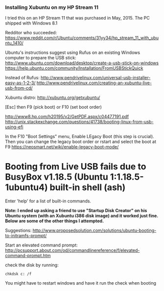 ### Installing Xubuntu on my HP Stream 11

I tried this on an HP Stream 11 that was purchased in May, 2015. The PC shipped with Windows 8.1

Redditor who succeeded:
https://www.reddit.com/r/Ubuntu/comments/31yy34/hp_stream_11_with_ubuntu_1410/

Ubuntu's instructions suggest using Rufus on an existing Windows computer to prepare the USB stick:
http://www.ubuntu.com/download/desktop/create-a-usb-stick-on-windows
https://help.ubuntu.com/community/Installation/FromUSBStickQuick

Instead of Rufus:
http://www.pendrivelinux.com/universal-usb-installer-easy-as-1-2-3/
http://www.pendrivelinux.com/creating-an-xubuntu-live-usb-from-cd/

Xubuntu distro:
http://xubuntu.org/getxubuntu/

[Esc] then F9 (pick boot) or F10 (set boot order)

http://www8.hp.com/h20195/v2/GetPDF.aspx/c04477191.pdf
http://unix.stackexchange.com/questions/41738/booting-linux-from-usb-using-efi

In the F10 "Boot Settings" menu, Enable LEgacy Boot (this step is crucial). Then you can change the legacy boot order or rstart and select the boot at F9
https://neosmart.net/wiki/enable-legacy-boot-mode/


# Booting from Live USB fails due to BusyBox v1.18.5 (Ubuntu 1:1.18.5-1ubuntu4) built-in shell (ash)
Enter 'help' for a list of built-in commands.

**Note: I ended up asking a friend to use "Startup Disk Creator" on his Ubuntu system (with an Xubuntu i386 disk image) and it worked just fine. Below are some of the other things I attempted.**

Suggestions:
http://www.proposedsolution.com/solutions/ubuntu-booting-to-initramfs-prompt/

Start an elevated command prompt:
http://pcsupport.about.com/od/commandlinereference/f/elevated-command-prompt.htm

check the disk by running:

	chkdsk c: /f

You might have to restart windows and have it run the check when booting
